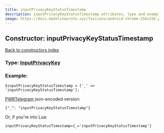 ```yaml
---
title: inputPrivacyKeyStatusTimestamp
description: inputPrivacyKeyStatusTimestamp attributes, type and example
image: https://docs.madelineproto.xyz/favicons/android-chrome-256x256.png
---
```

## Constructor: inputPrivacyKeyStatusTimestamp  
[Back to constructors index](index.md)






### Type: [InputPrivacyKey](../types/InputPrivacyKey.md)


### Example:

```
$inputPrivacyKeyStatusTimestamp = ['_' => 'inputPrivacyKeyStatusTimestamp'];
```  

[PWRTelegram](https://pwrtelegram.xyz) json-encoded version:

```
{"_": "inputPrivacyKeyStatusTimestamp"}
```


Or, if you're into Lua:  


```
inputPrivacyKeyStatusTimestamp={_='inputPrivacyKeyStatusTimestamp'}

```


